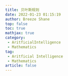 ```yaml
---
title: 贝叶斯规则
date: 2022-01-23 01:15:19
author: Breeze Shane
top: false
toc: true
mathjax: true
category: 
 - AritficialIntelligence
 - Mathematics
tag: 
 - Aritficial Intelligence
 - Mathematics
article: false
---
```


